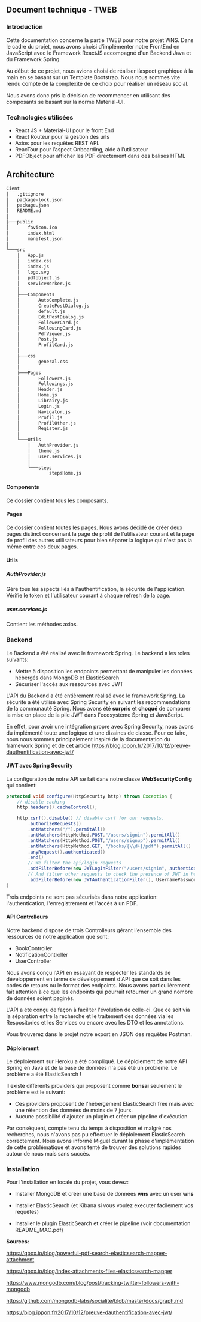 ## Document technique - TWEB

### Introduction

Cette documentation concerne la partie TWEB pour notre projet WNS. Dans le cadre du projet, nous avons choisi d'implémenter notre FrontEnd en JavaScript avec le Framework ReactJS accompagné d'un Backend Java et du Framework Spring.

Au début de ce projet, nous avions choisi de réaliser l’aspect graphique à la main en se basant sur un Template Bootstrap. Nous nous sommes vite rendu compte de la complexité de ce choix pour réaliser un réseau social.

Nous avons donc pris la décision de recommencer en utilisant des composants se basant sur la norme Material-UI.

### Technologies utilisées

- React JS + Material-UI pour le front End 
- React Routeur pour la gestion des urls
- Axios pour les requêtes REST API.
- ReacTour pour l’aspect Onboarding, aide à l’utilisateur
- PDFObject pour afficher les PDF directement dans des balises HTML



## Architecture

```bash
Cient
│   .gitignore
│   package-lock.json
│   package.json
│   README.md
│
├───public
│       favicon.ico
│       index.html
│       manifest.json
│
└───src
    │   App.js
    │   index.css
    │   index.js
    │   logo.svg
    │   pdfobject.js
    │   serviceWorker.js
    │
    ├───Components
    │       AutoComplete.js
    │       CreatePostDialog.js
    │       default.js
    │       EditPostDialog.js
    │       FollowerCard.js
    │       FollowingCard.js
    │       PdfViewer.js
    │       Post.js
    │       ProfilCard.js
    │
    ├───css
    │       general.css
    │
    ├───Pages
    │       Followers.js
    │       Followings.js
    │       Header.js
    │       Home.js
    │       Librairy.js
    │       Login.js
    │       Navigator.js
    │       Profil.js
    │       ProfilOther.js
    │       Register.js
    │
    └───Utils
        │   AuthProvider.js
        │   theme.js
        │   user.services.js
        │
        └───steps
                stepsHome.js


```

#### Components

Ce dossier contient tous les composants.

#### Pages

Ce dossier contient toutes les pages. Nous avons décidé de créer deux pages distinct concernant la page de profil de l'utilisateur courant et la page de profil des autres utilisateurs pour bien séparer la logique qui n'est pas la même entre ces deux pages.

#### Utils

##### AuthProvider.js  

Gère tous les aspects liés à l'authentification, la sécurité de l'application. Vérifie le token et l'utilisateur courant à chaque refresh de la page. 

##### user.services.js

Contient les méthodes axios.

### Backend

Le Backend a été réalisé avec le framework Spring. Le backend a les roles suivants:

- Mettre à disposition les endpoints permettant de manipuler les données hébergés dans MongoDB et ElasticSearch
- Sécuriser l'accès aux ressources avec JWT

L'API du Backend a été entièrement réalisé avec le framework Spring. La sécurité a été utilisé avec Spring Security en suivant les recommendations de la communauté Spring. Nous avons été **surpris** et **choqué** de comparer la mise en place de la pile JWT dans l'ecosystème Spring et JavaScript.

En effet, pour avoir une intégration propre avec Spring Security, nous avons du implémenté toute une logique et une dizaines de classe. Pour ce faire, nous nous sommes principalement inspiré de la documentation du framework Spring et de cet article https://blog.ippon.fr/2017/10/12/preuve-dauthentification-avec-jwt/

#### JWT avec Spring Security

La configuration de notre API se fait dans notre classe **WebSecurityConfig** qui contient:

```java
protected void configure(HttpSecurity http) throws Exception {
    // disable caching
    http.headers().cacheControl();

    http.csrf().disable() // disable csrf for our requests.
        .authorizeRequests()
        .antMatchers("/").permitAll()
        .antMatchers(HttpMethod.POST,"/users/signin").permitAll()
        .antMatchers(HttpMethod.POST,"/users/signup").permitAll()
        .antMatchers(HttpMethod.GET, "/books/{\\d+}/pdf").permitAll()
        .anyRequest().authenticated()
        .and()
        // We filter the api/login requests
        .addFilterBefore(new JWTLoginFilter("/users/signin", authenticationManager()), UsernamePasswordAuthenticationFilter.class)
        // And filter other requests to check the presence of JWT in header
        .addFilterBefore(new JWTAuthenticationFilter(), UsernamePasswordAuthenticationFilter.class);
}
```



Trois endpoints ne sont pas sécurisés dans notre application: l'authentication, l'enregistrement et l'accès à un PDF.

#### API Controlleurs

Notre backend dispose de trois Controlleurs gérant l'ensemble des ressources de notre application que sont:

- BookController
- NotificationController
- UserController

Nous avons conçu l'API en essayant de respécter les standards de développement en terme de développement d'API que ce soit dans les codes de retours ou le format des endpoints. Nous avons particulièrement fait attention à ce que les endpoints qui pourrait retourner un grand nombre de données soient paginés.

L'API a été conçu de façon à faciliter l'évolution de celle-ci. Que ce soit via la séparation entre la recherche et le traitement des données via les Respositories et les Services ou encore avec les DTO et les annotations.

Vous trouverez dans le projet notre export en JSON des requêtes Postman.

#### Déploiement

Le déploiement sur Heroku a été compliqué. Le déploiement de notre API Spring en Java et de la base de données n'a pas été un problème. Le problème a été ElasticSearch !

Il existe différents providers qui proposent comme **bonsai** seulement le problème est le suivant:

- Ces providers proposent de l'hébergement ElasticSearch free mais avec une rétention des données de moins de 7 jours.
- Aucune possibilité d'ajouter un plugin et créer un pipeline d'exécution

Par conséquent, compte tenu du temps à disposition et malgré nos recherches, nous n'avons pas pu effectuer le déploiement ElasticSearch correctement. Nous avons informé Miguel durant la phase d'implémentation de cette problématique et avons tenté de trouver des solutions rapides autour de nous mais sans succès. 

### Installation

Pour l'installation en locale du projet, vous devez:

- Installer MongoDB et créer une base de données **wns** avec un user **wns**

- Installer ElasticSearch (et Kibana si vous voulez executer facilement vos requêtes)

- Installer le plugin ElasticSearch et créer le pipeline (voir documentation README_MAC.pdf)


**Sources:**

https://qbox.io/blog/powerful-pdf-search-elasticsearch-mapper-attachment

https://qbox.io/blog/index-attachments-files-elasticsearch-mapper

https://www.mongodb.com/blog/post/tracking-twitter-followers-with-mongodb

https://github.com/mongodb-labs/socialite/blob/master/docs/graph.md

https://blog.ippon.fr/2017/10/12/preuve-dauthentification-avec-jwt/